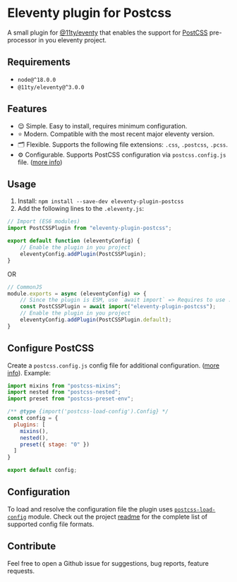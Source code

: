 # Eleventy plugin for Postcss
A small plugin for [@11ty/eventy](https://www.11ty.dev/) that enables the support for [PostCSS](https://postcss.org/) pre-processor in you eleventy project.

## Requirements
- `node@^18.0.0`
- `@11ty/eleventy@^3.0.0`

## Features
- 😌 Simple. Easy to install, requires minimum configuration.
- ⭐️ Modern. Compatible with the most recent major eleventy version.
- 🗂 Flexible. Supports the following file extensions: `.css`, `.postcss`, `.pcss`.
- ⚙️ Configurable. Supports PostCSS configuration via `postcss.config.js` file. ([more info](#configuration))

## Usage
1. Install: `npm install --save-dev eleventy-plugin-postcss`
2. Add the following lines to the `.eleventy.js`:
```js
// Import (ES6 modules)
import PostCSSPlugin from "eleventy-plugin-postcss";

export default function (eleventyConfig) {
    // Enable the plugin in you project
    eleventyConfig.addPlugin(PostCSSPlugin);
}
```
OR
```js
// CommonJS 
module.exports = async (eleventyConfig) => {
    // Since the plugin is ESM, use `await import` => Requires to use .default
    const PostCSSPlugin = await import("eleventy-plugin-postcss");
    // Enable the plugin in you project
    eleventyConfig.addPlugin(PostCSSPlugin.default);
}
```

## Configure PostCSS
Create a `postcss.config.js` config file for additional configuration. ([more info](#configuration)). Example:
```js
import mixins from "postcss-mixins";
import nested from "postcss-nested";
import preset from "postcss-preset-env";

/** @type {import('postcss-load-config').Config} */
const config = {
  plugins: [
    mixins(),
    nested(),
    preset({ stage: "0" })
  ]
}

export default config;
```

## Configuration
To load and resolve the configuration file the plugin uses [`postcss-load-config`](https://github.com/postcss/postcss-load-config) module. Check out the project [readme](https://github.com/postcss/postcss-load-config#readme) for the complete list of supported config file formats.

## Contribute
Feel free to open a Github issue for suggestions, bug reports, feature requests.
